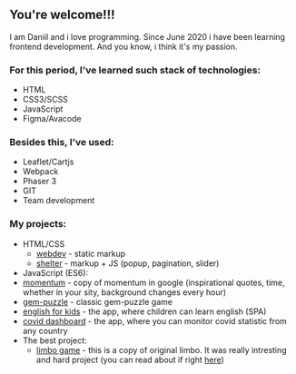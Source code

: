 ## You're welcome!!!
I am Daniil and i love programming. Since June 2020 i have been learning frontend development. And you know, i think it's my passion.

### For this period, I've learned such stack of technologies:
* HTML
* CSS3/SCSS
* JavaScript
* Figma/Avacode

### Besides this, I've used:
* Leaflet/Cartjs
* Webpack
* Phaser 3 
* GIT
* Team development

### My projects:
* HTML/CSS
  * [webdev](https://dansitnikov.github.io/webdev/webdev/) - static markup
  * [shelter](https://dansitnikov.github.io/shelter/shelter/pages/main/) - markup + JS (popup, pagination, slider)
*  JavaScript (ES6):
  * [momentum](https://dansitnikov.github.io/momentum/dist/) - copy of momentum in google (inspirational quotes, time, whether in your sity, background changes every hour)
  * [gem-puzzle](https://dansitnikov.github.io/gem-puzzle/dist/) - classic gem-puzzle game
  * [english for kids](https://dansitnikov.github.io/english-for-kids/dist/#page0) - the app, where children can learn english (SPA)
  * [covid dashboard](https://dansitnikov.github.io/covid/dist/) - the app, where you can monitor covid statistic from any country
* The best project:
  * [limbo game](https://dansitnikov.github.io/covid/dist/) - this is a copy of original limbo. It was really intresting and hard project (you can read about if right [here](https://dazik.medium.com/rs-school-%D0%BE%D1%82-%D1%87%D0%B0%D0%B9%D0%BD%D0%B8%D0%BA%D0%B0-%D0%B4%D0%BE-%D0%B4%D0%B6%D1%83%D0%BD%D0%B0-%D0%B7%D0%B0-%D0%BF%D0%BE%D0%BB%D0%B3%D0%BE%D0%B4%D0%B0-48b045378e0c))
